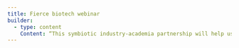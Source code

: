 ```yaml
---
title: Fierce biotech webinar
builder:
  - type: content
    Content: “This symbiotic industry-academia partnership will help us deploy technology to provide healthcare services to patients in and around Pune. This will be in line with the National agenda as envisioned in the National Digital Health Mission (NDHM) for India.”
---
```

